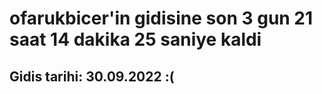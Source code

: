 # ofarukbicer'in gidisine son 3 gun 21 saat 14 dakika 25 saniye kaldi

## Gidis tarihi: 30.09.2022 :(